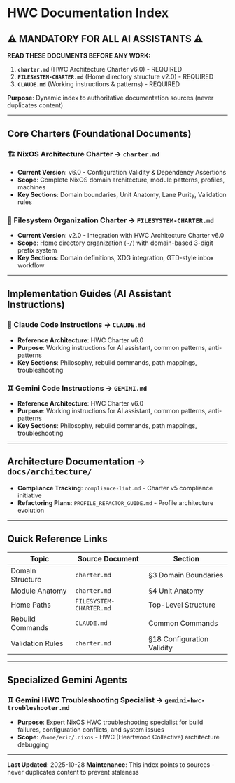 # HWC Documentation Index

## ⚠️ MANDATORY FOR ALL AI ASSISTANTS ⚠️

**READ THESE DOCUMENTS BEFORE ANY WORK:**
1. **`charter.md`** (HWC Architecture Charter v6.0) - REQUIRED
2. **`FILESYSTEM-CHARTER.md`** (Home directory structure v2.0) - REQUIRED
3. **`CLAUDE.md`** (Working instructions & patterns) - REQUIRED

**Purpose**: Dynamic index to authoritative documentation sources (never duplicates content)

---

## **Core Charters** (Foundational Documents)

### **🏗️ NixOS Architecture Charter** → `charter.md`
- **Current Version**: v6.0 - Configuration Validity & Dependency Assertions
- **Scope**: Complete NixOS domain architecture, module patterns, profiles, machines
- **Key Sections**: Domain boundaries, Unit Anatomy, Lane Purity, Validation rules

### **📁 Filesystem Organization Charter** → `FILESYSTEM-CHARTER.md`
- **Current Version**: v2.0 - Integration with HWC Architecture Charter v6.0
- **Scope**: Home directory organization (`~/`) with domain-based 3-digit prefix system
- **Key Sections**: Domain definitions, XDG integration, GTD-style inbox workflow

---

## **Implementation Guides** (AI Assistant Instructions)

### **🤖 Claude Code Instructions** → `CLAUDE.md`
- **Reference Architecture**: HWC Charter v6.0
- **Purpose**: Working instructions for AI assistant, common patterns, anti-patterns
- **Key Sections**: Philosophy, rebuild commands, path mappings, troubleshooting

### **♊ Gemini Code Instructions** → `GEMINI.md`
- **Reference Architecture**: HWC Charter v6.0
- **Purpose**: Working instructions for AI assistant, common patterns, anti-patterns
- **Key Sections**: Philosophy, rebuild commands, path mappings, troubleshooting

---

## **Architecture Documentation** → `docs/architecture/`
- **Compliance Tracking**: `compliance-lint.md` - Charter v5 compliance initiative
- **Refactoring Plans**: `PROFILE_REFACTOR_GUIDE.md` - Profile architecture evolution

---

## **Quick Reference Links**

| **Topic** | **Source Document** | **Section** |
|-----------|-------------------|-------------|
| Domain Structure | `charter.md` | §3 Domain Boundaries |
| Module Anatomy | `charter.md` | §4 Unit Anatomy |
| Home Paths | `FILESYSTEM-CHARTER.md` | Top-Level Structure |
| Rebuild Commands | `CLAUDE.md` | Common Commands |
| Validation Rules | `charter.md` | §18 Configuration Validity |

---

## **Specialized Gemini Agents**

### **♊ Gemini HWC Troubleshooting Specialist** → `gemini-hwc-troubleshooter.md`
- **Purpose**: Expert NixOS HWC troubleshooting specialist for build failures, configuration conflicts, and system issues
- **Scope**: `/home/eric/.nixos` - HWC (Heartwood Collective) architecture debugging

---

**Last Updated**: 2025-10-28
**Maintenance**: This index points to sources - never duplicates content to prevent staleness
